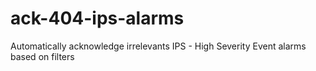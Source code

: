 # ack-404-ips-alarms
Automatically acknowledge irrelevants IPS - High Severity Event alarms based on filters
